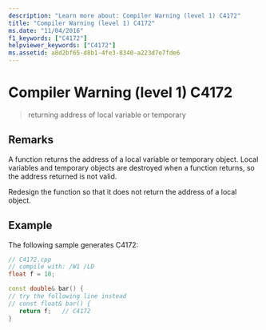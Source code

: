 ```yaml
---
description: "Learn more about: Compiler Warning (level 1) C4172"
title: "Compiler Warning (level 1) C4172"
ms.date: "11/04/2016"
f1_keywords: ["C4172"]
helpviewer_keywords: ["C4172"]
ms.assetid: a8d2bf65-d8b1-4fe3-8340-a223d7e7fde6
---
```

# Compiler Warning (level 1) C4172

> returning address of local variable or temporary

## Remarks

A function returns the address of a local variable or temporary object. Local variables and temporary objects are destroyed when a function returns, so the address returned is not valid.

Redesign the function so that it does not return the address of a local object.

## Example

The following sample generates C4172:

```cpp
// C4172.cpp
// compile with: /W1 /LD
float f = 10;

const double& bar() {
// try the following line instead
// const float& bar() {
   return f;   // C4172
}
```
